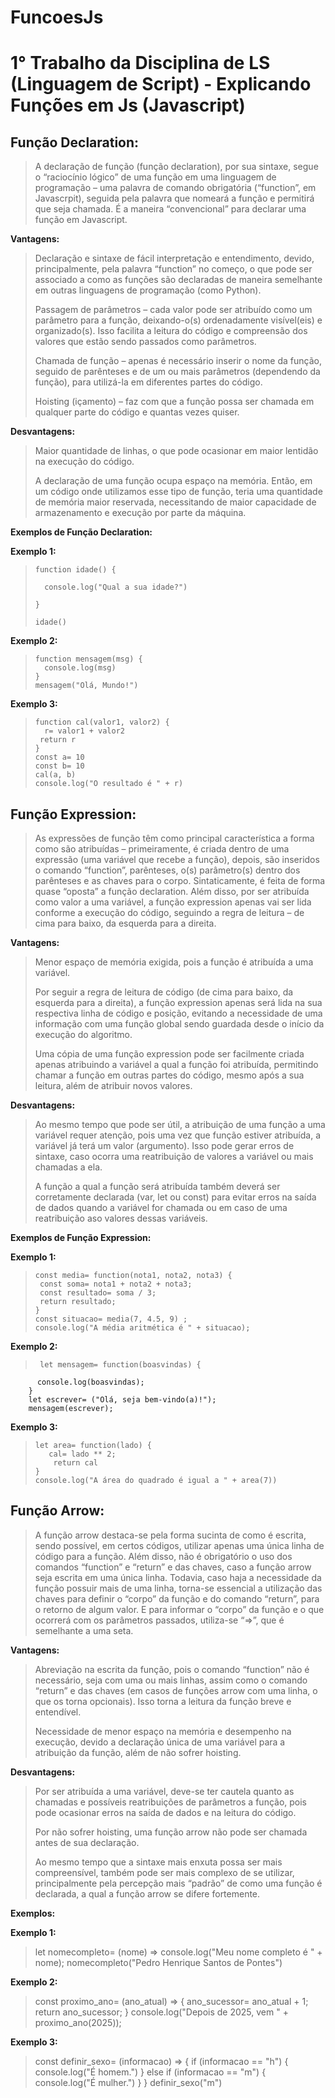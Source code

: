 # **FuncoesJs**
# **1° Trabalho da Disciplina de LS (Linguagem de Script) - Explicando Funções em Js (Javascript)**

## **Função Declaration:**
> A declaração de função (função declaration), por sua sintaxe, segue o “raciocínio lógico” de uma função em uma linguagem de programação – uma palavra de comando obrigatória (“function”, em Javascrpit), seguida pela palavra que nomeará a função e permitirá que seja chamada. É a maneira “convencional” para declarar uma função em Javascript.

**Vantagens:**
> Declaração e sintaxe de fácil interpretação e entendimento, devido, principalmente, pela palavra “function” no começo, o que pode ser associado a como as funções são declaradas de maneira semelhante em outras linguagens de programação (como Python).
>
> Passagem de parâmetros – cada valor pode ser atribuído como um parâmetro para a função, deixando-o(s) ordenadamente visível(eis) e organizado(s). Isso facilita a leitura do código e compreensão dos valores que estão sendo passados como parâmetros.
>
> Chamada de função – apenas é necessário inserir o nome da função, seguido de parênteses e de um ou mais parâmetros (dependendo da função), para utilizá-la em diferentes partes do código.
>
> Hoisting (içamento) – faz com que a função possa ser chamada em qualquer parte do código e quantas vezes quiser.

**Desvantagens:**
> Maior quantidade de linhas, o que pode ocasionar em maior lentidão na execução do código.
> 
> A declaração de uma função ocupa espaço na memória. Então, em um código onde utilizamos esse tipo de função, teria uma quantidade de memória maior reservada, necessitando de maior capacidade de armazenamento e execução por parte da máquina.
> 
**Exemplos de Função Declaration:**

**Exemplo 1:**
>     function idade() {
> 
>       console.log("Qual a sua idade?")
> 
>     }
> 
>     idade()

**Exemplo 2:**
>     function mensagem(msg) {
>       console.log(msg)
>     }
>     mensagem("Olá, Mundo!")

**Exemplo 3:**
>     function cal(valor1, valor2) {
>       r= valor1 + valor2
>      return r
>     }
>     const a= 10
>     const b= 10
>     cal(a, b)
>     console.log("O resultado é " + r)

## **Função Expression:**
> As expressões de função têm como principal característica a forma como são atribuídas – primeiramente, é criada dentro de uma expressão (uma variável que recebe a função), depois, são inseridos o comando “function”, parênteses, o(s) parâmetro(s) dentro dos parênteses e as chaves para o corpo. Sintaticamente, é feita de forma quase “oposta” a função declaration. Além disso, por ser atribuída como valor a uma variável, a função expression apenas vai ser lida conforme a execução do código, seguindo a regra de leitura – de cima para baixo, da esquerda para a direita.

**Vantagens:**
>Menor espaço de memória exigida, pois a função é atribuída a uma variável.
>
> Por seguir a regra de leitura de código (de cima para baixo, da esquerda para a direita), a função expression apenas será lida na sua respectiva linha de código e posição, evitando a necessidade de uma informação com uma função global sendo guardada desde o início da execução do algoritmo.
>
> Uma cópia de uma função expression pode ser facilmente criada apenas atribuindo a variável a qual a função foi atribuída, permitindo chamar a função em outras partes do código, mesmo após a sua leitura, além de atribuir novos valores.
>
**Desvantagens:**
> Ao mesmo tempo que pode ser útil, a atribuição de uma função a uma variável requer atenção, pois uma vez que função estiver atribuída, a variável já terá um valor (argumento). Isso pode gerar erros de sintaxe, caso ocorra uma reatribuição de valores a variável ou mais chamadas a ela.
> 
> A função a qual a função será atribuída também deverá ser corretamente declarada (var, let ou const) para evitar erros na saída de dados quando a variável for chamada ou em caso de uma reatribuição aso valores dessas variáveis.

**Exemplos de Função Expression:**

**Exemplo 1:**
>     const media= function(nota1, nota2, nota3) {
>      const soma= nota1 + nota2 + nota3;
>      const resultado= soma / 3;
>      return resultado;
>     }
>     const situacao= media(7, 4.5, 9) ;
>     console.log("A média aritmética é " + situacao);

**Exemplo 2:**
>      let mensagem= function(boasvindas) {
          console.log(boasvindas);
        }
        let escrever= ("Olá, seja bem-vindo(a)!");
        mensagem(escrever);
  
**Exemplo 3:**
>     let area= function(lado) {
>        cal= lado ** 2;
>         return cal
>     }
>     console.log("A área do quadrado é igual a " + area(7))

## **Função Arrow:**
> A função arrow destaca-se pela forma sucinta de como é escrita, sendo possível, em certos códigos, utilizar apenas uma única linha de código para a função. Além disso, não é obrigatório o uso dos comandos “function” e “return” e das chaves, caso a função arrow seja escrita em uma única linha. Todavia, caso haja a necessidade da função possuir mais de uma linha, torna-se essencial a utilização das chaves para definir o “corpo” da função e do comando “return”, para o retorno de algum valor. E para informar o “corpo” da função e o que ocorrerá com os parâmetros passados, utiliza-se “=>”, que é semelhante a uma seta.
>

**Vantagens:**
> Abreviação na escrita da função, pois o comando “function” não é necessário, seja com uma ou mais linhas, assim como o comando “return” e das chaves (em casos de funções arrow com uma linha, o que os torna opcionais). Isso torna a leitura da função breve e entendível.
>
> Necessidade de menor espaço na memória e desempenho na execução, devido a declaração única de uma variável para a atribuição da função, além de não sofrer hoisting.

**Desvantagens:**
> Por ser atribuída a uma variável, deve-se ter cautela quanto as chamadas e possíveis reatribuições de parâmetros a função, pois pode ocasionar erros na saída de dados e na leitura do código.
> 
> Por não sofrer hoisting, uma função arrow não pode ser chamada antes de sua declaração.
> 
> Ao mesmo tempo que a sintaxe mais enxuta possa ser mais compreensível, também pode ser mais complexo de se utilizar, principalmente pela percepção mais “padrão” de como uma função é declarada, a qual a função arrow se difere fortemente.
>

**Exemplos:**

**Exemplo 1:**
> let nomecompleto= (nome) => console.log("Meu nome completo é " + nome);
nomecompleto("Pedro Henrique Santos de Pontes")

**Exemplo 2:**
>const proximo_ano= (ano_atual) => {
>    ano_sucessor= ano_atual + 1;
>    return ano_sucessor;
>}
console.log("Depois de 2025, vem " + proximo_ano(2025));

**Exemplo 3:**
>const definir_sexo= (informacao) => {
>    if (informacao == "h") {
>        console.log("É homem.")
>    } else if (informacao == "m") {
>        console.log("É mulher.")
>    }
>}
>definir_sexo("m")
